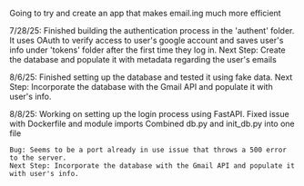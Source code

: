 Going to try and create an app that makes email.ing much more efficient

7/28/25: Finished building the authentication process in the 'authent' folder. It uses OAuth to verify access to user's google account and saves user's info under 'tokens' folder after the first time they log in. 
    Next Step: Create the database and populate it with metadata regarding the user's emails

8/6/25: Finished setting up the database and tested it using fake data. 
    Next Step: Incorporate the database with the Gmail API and populate it with user's info.

8/8/25: Working on setting up the login process using FastAPI.
        Fixed issue with Dockerfile and module imports
        Combined db.py and init_db.py into one file
        
    Bug: Seems to be a port already in use issue that throws a 500 error to the server.
    Next Step: Incorporate the database with the Gmail API and populate it with user's info.